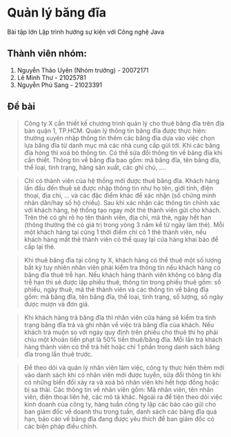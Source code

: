 # Quản lý băng đĩa
Bài tập lớn Lập trình hướng sự kiện với Công nghệ Java

## Thành viên nhóm:
1. Nguyễn Thảo Uyên (Nhóm trưởng) - 20072171
2. Lê Minh Thư - 21025781
3. Nguyễn Phú Sang - 21023391

## Đề bài

> Công ty X cần thiết kế chương trình quản lý cho thuê băng đĩa trên địa bàn quận 1, TP.HCM. Quản lý thông tin băng đĩa được thực hiện: thường xuyên nhập thông tin thêm các băng đĩa dựa vào việc chọn lựa băng đĩa từ danh mục mà các nhà cung cấp gửi tới. Khi các băng đĩa hỏng thì xoá bỏ thông tin. Có thể sửa đổi thông tin về băng đĩa khi cần thiết. Thông tin về băng đĩa bao gồm: mã băng đĩa, tên băng đĩa, thể loại, tình trạng, hãng sản xuất, các ghi chú, .... 

> Chỉ có thành viên của hệ thống mới được thuê băng đĩa. Khách hàng lần đầu đến thuê sẽ được nhập thông tin như họ tên, giới tính, điện thoại, địa chỉ, ... và các đặc điểm khác để xác nhận (số chứng minh nhân dân/hay số hộ chiếu). Sau khi xác nhận các thông tin chính xác với khách hàng, hệ thống tạo ngay một thẻ thành viên gửi cho khách. Trên thẻ có ghi rõ họ tên thành viên, địa chỉ, mã thẻ, ngày hết hạn (thông thường thẻ có giá trị trong vòng 3 năm kể từ ngày làm thẻ). Mỗi một khách hàng tại cùng 1 thời điểm chỉ có 1 thẻ thành viên, nếu khách hàng mất thẻ thành viên có thể quay lại cửa hàng khai báo để cấp lại thẻ. 

> Khi thuê băng đĩa tại công ty X, khách hàng có thể thuê một số lượng bất kỳ tuy nhiên nhân viên phải kiểm tra thông tin nếu khách hàng có băng đĩa thuê trễ hạn. Nếu khách hàng thành viên không có băng đĩa trễ hạn thì sẽ được lập phiếu thuê, thông tin trong phiếu thuê gồm: số phiếu, ngày thuê, mã thẻ thành viên và các thông tin về băng đĩa gồm: mã băng đĩa, tên băng đĩa, thể loại, tình trạng, số lượng, số ngày được mượn và đơn giá.

> Khi khách hàng trả băng đĩa thì nhân viên cửa hàng sẽ kiểm tra tình trạng băng đĩa trả và ghi nhận về việc trả băng đĩa của khách. Nếu khách trả muộn so với ngày quy định trên phiếu cho thuê thì họ phải chịu một khoản tiền phạt là 50% tiền thuê/băng đĩa. Mỗi lần trả khách hàng thành viên có thể trả hết hoặc chỉ 1 phần trong danh sách băng đĩa trong lần thuê trước.

> Để theo dõi và quản lý nhân viên làm việc, công ty thực hiện thêm mới vào danh sách khi có nhân viên mới được tuyển, sửa đổi thông tin khi có những biến đổi xảy ra và xoá bỏ nhân viên khi hết hợp đồng hoặc bị sa thải. Các thông tin về nhân viên gồm: Mã nhân viên, tên nhân viên, điện thoại liên hệ, các mô tả khác. Ngoài ra để tiện theo dõi việc kinh doanh của công ty, hàng tuần công ty lập các báo cáo gửi cho ban giám đốc về doanh thu trong tuần, danh sách các băng đĩa quá hạn, báo cáo về băng đĩa đang được yêu thích để ban giám đốc có các biện pháp điều chỉnh.
